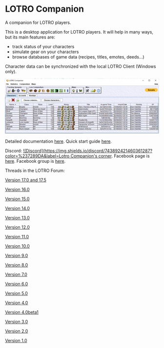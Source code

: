 # LOTRO Companion
A companion for LOTRO players.

This is a desktop application for LOTRO players. It will help in many ways, but its main features are:
- track status of your characters
- simulate gear on your characters
- browse databases of game data (recipes, titles, emotes, deeds...)

Character data can be synchronized with the local LOTRO Client (Windows only).

![Screenshot of main window](doc/screenshots/main.png)

Detailed documentation [here](https://github.com/LotroCompanion/lotro-companion-doc/blob/master/README.md).
Quick start guide [here](https://github.com/LotroCompanion/lotro-companion-doc/blob/master/UserManual/QuickStartGuide/main.md).

Discord: [![Discord](https://img.shields.io/discord/743892421460361287?color=%237289DA&label=Lotro Companion's corner](https://discord.gg/t2J4GDq).
Facebook page is [here](https://www.facebook.com/lotrocompanion/).
Facebook group is [here](https://www.facebook.com/groups/1165974713535183).

Threads in the LOTRO Forum:

[Version 17.0 and 17.5](https://www.lotro.com/forums/showthread.php?688936-LotRO-Companion-17-0-(character-planner-character-status-tracker-lore-compendium))

[Version 16.0](https://www.lotro.com/forums/showthread.php?687808-LotRO-Companion-16-0-(character-planner-character-status-tracker-lore-compendium))

[Version 15.0](https://www.lotro.com/forums/showthread.php?686612-LotRO-Companion-15-0-(character-planner-character-status-tracker-lore-compendium))

[Version 14.0](https://www.lotro.com/forums/showthread.php?685329-LotRO-Companion-14-0-(character-planner-character-status-tracker-lore-compendium))

[Version 13.0](https://www.lotro.com/forums/showthread.php?681271-LotRO-Companion-13-0-(character-planner-character-status-tracker-lore-compendium))

[Version 12.0](https://www.lotro.com/forums/showthread.php?678167-LotRO-Companion-12-0-(character-planner-character-status-tracker-lore-compendium))

[Version 11.0](https://www.lotro.com/forums/showthread.php?676992-LotRO-Companion-11-0-(character-planner-character-status-tracker-lore-compendium))

[Version 10.0](https://www.lotro.com/forums/showthread.php?670129-LotRO-Companion-10-0-aka-X-\(character-planner-reputation-crafting-deeds-virtues-tracker-maps-deeds-recipes-t)

[Version 9.0](https://www.lotro.com/forums/showthread.php?666544-LotRO-Companion-9-0-(character-planner-reputation-crafting-deeds-virtues-tracker-maps-))

[Version 8.0](https://www.lotro.com/forums/showthread.php?664000-LotRO-Companion-(character-planner-reputation-crafting-deeds-virtues-tracker-maps-)-version-8-0-released!)

[Version 7.0](https://www.lotro.com/forums/showthread.php?660655-LotRO-Companion-(character-planner-and-more)-version-7-0-released!)

[Version 6.0](https://www.lotro.com/forums/showthread.php?658607-LotRO-Companion-(character-planner-and-more)-version-6-0-released!)

[Version 5.0](https://www.lotro.com/forums/showthread.php?656762-LotRO-Companion-(character-planner-and-more)-version-5-0-released!)

[Version 4.0](https://www.lotro.com/forums/showthread.php?651533-LOTRO-Companion-character-planner-version-4-0-released)

[Version 4.0beta1](https://www.lotro.com/forums/showthread.php?651024-LOTRO-Companion-version-4-0-beta1)

[Version 3.0](https://www.lotro.com/forums/showthread.php?505221-LOTRO-Companion-version-3-0)

[Version 2.0](https://www.lotro.com/forums/showthread.php?488951-LOTRO-Companion-version-2-0)

[Version 1.0](https://www.lotro.com/forums/showthread.php?480442-LOTRO-Companion-a-new-tool-for-your-LOTRO-toons)

